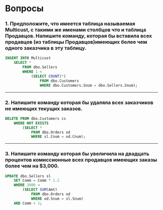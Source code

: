 # Вопросы
### 1. Предположите, что имеется таблица называемая Multicust, с такими же именами столбцов что и таблица Продавцов. Напишите команду, которая бы вставила всех продавцов (из таблицы Продавцов)имеющих более чем одного заказчика в эту таблицу.
```sql
INSERT INTO Multicust
    SELECT *
        FROM dbo.Sellers
        WHERE 1 <
            (SELECT COUNT(*)
                FROM dbo.Customers
                WHERE dbo.Customers.Snum = dbo.Sellers.Snum);
```
***
### 2. Напишите команду которая бы удаляла всех заказчиков не имеющих текущих заказов.
```sql
DELETE FROM dbo.Customers cs
    WHERE NOT EXISTS
        (SELECT *
            FROM dbo.Orders od
            WHERE sl.Cnum = od.Cnum);
```
***
### 3. Напишите команду которая бы увеличила на двадцать процентов комиссионные всех продавцов имеющих заказы более чем на $3,000.
```sql
UPDATE dbo.Sellers sl
    SET Comm = Comm * 1.2
    WHERE 3000 <
        (SELECT SUM(Amt)
            FROM dbo.Orders od
            WHERE od.Snum = sl.Snum)
    AND Comm < 1;
```
